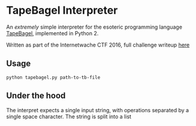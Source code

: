 # TapeBagel Interpreter
An *extremely* simple interpreter for the esoteric programming language [TapeBagel](http://esolangs.org/wiki/TapeBagel), implemented in Python 2.

Written as part of the Internetwache CTF 2016, full challenge writeup [here](https://github.com/ctfs/write-ups-2016/tree/master/internetwache-ctf-2016/reversing/eso-tape-80)

## Usage
 ```python tapebagel.py path-to-tb-file```

## Under the hood
The interpret expects a single input string, with operations separated by a single space character. The string is split into a list